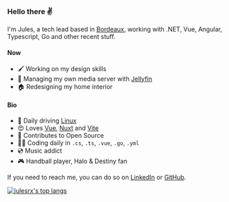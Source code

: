 ### Hello there ✌️

I'm Jules, a tech lead based in [Bordeaux](https://www.openstreetmap.org/relation/105270), working with .NET, Vue, Angular, Typescript, Go and other recent stuff.

#### Now

- 🖌️ Working on my design skills
- 🍿 Managing my own media server with [Jellyfin](https://jellyfin.org)
- 🏠 Redesigning my home interior

#### Bio

- 🐧 Daily driving [Linux](https://ubuntu.com/desktop)
- 😍 Loves [Vue](https://vuejs.org), [Nuxt](https://nuxt.com) and [Vite](https://vitejs.dev)
- 🌱 Contributes to Open Source
- 👨‍💻 Coding daily in `.cs`, `.ts`, `.vue`, `.go`, `.yml`
- 💿 Music addict
- 🎮 Handball player, Halo & Destiny fan

If you need to reach me, you can do so on [LinkedIn](https://www.linkedin.com/in/jules-raffoux) or [GitHub](https://github.com/julesrx).

[![julesrx's top langs](https://github-readme-stats.vercel.app/api/top-langs?username=julesrx&count_private=true&layout=compact&bg_color=0d1117&border_color=30363d&text_color=c9d1d9&title_color=2ecc71)](https://github.com/julesrx?tab=repositories)
